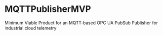 # MQTTPublisherMVP
Minimum Viable Product for an MQTT-based OPC UA PubSub Publisher for industrial cloud telemetry
